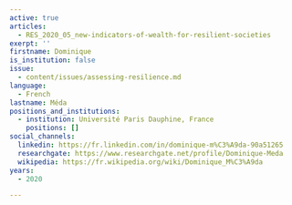 ```yaml
---
active: true
articles:
  - RES_2020_05_new-indicators-of-wealth-for-resilient-societies
exerpt: ''
firstname: Dominique
is_institution: false
issue:
  - content/issues/assessing-resilience.md
language:
  - French
lastname: Méda
positions_and_institutions:
  - institution: Université Paris Dauphine, France
    positions: []
social_channels:
  linkedin: https://fr.linkedin.com/in/dominique-m%C3%A9da-90a51265
  researchgate: https://www.researchgate.net/profile/Dominique-Meda
  wikipedia: https://fr.wikipedia.org/wiki/Dominique_M%C3%A9da
years:
  - 2020

---
```

